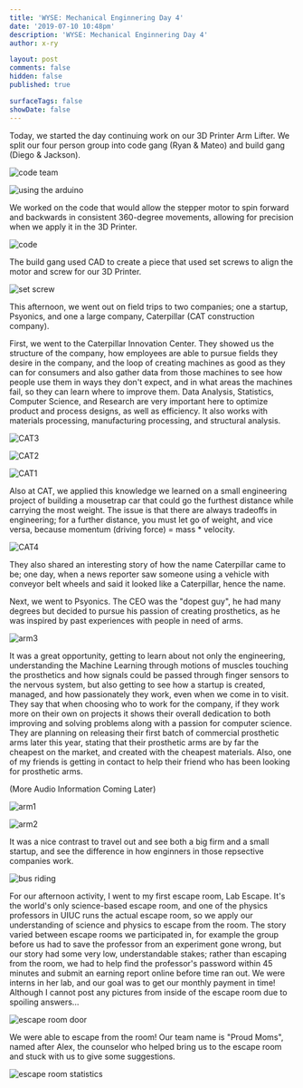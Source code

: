 ```yaml
---
title: 'WYSE: Mechanical Enginnering Day 4'
date: '2019-07-10 10:48pm'
description: 'WYSE: Mechanical Enginnering Day 4'
author: x-ry

layout: post
comments: false
hidden: false
published: true

surfaceTags: false
showDate: false
---
```


Today, we started the day continuing work on our 3D Printer Arm Lifter. We split our four person group into code gang (Ryan & Mateo) and build gang (Diego & Jackson). 

![code team](https://x-ry.github.io/assets/images/WYSE/7.10/codeteam.jpeg)

![using the arduino](https://x-ry.github.io/assets/images/WYSE/7.10/arduino.jpg)

We worked on the code that would allow the stepper motor to spin forward and backwards in consistent 360-degree movements, allowing for precision when we apply it in the 3D Printer.

![code](https://x-ry.github.io/assets/images/WYSE/7.10/codey.gif)

The build gang used CAD to create a piece that used set screws to align the motor and screw for our 3D Printer.

![set screw](https://x-ry.github.io/assets/images/WYSE/7.10/set.jpg)

This afternoon, we went out on field trips to two companies; one a startup, Psyonics, and one a large company, Caterpillar (CAT construction company). 

First, we went to the Caterpillar Innovation Center. They showed us the structure of the company, how employees are able to pursue fields they desire in the company, and the loop of creating machines as good as they can for consumers and also gather data from those machines to see how people use them in ways they don't expect, and in what areas the machines fail, so they can learn where to improve them. Data Analysis, Statistics, Computer Science, and Research are very important here to optimize product and process designs, as well as efficiency. It also works with materials processing, manufacturing processing, and structural analysis. 

![CAT3](https://x-ry.github.io/assets/images/WYSE/7.10/cat3.jpg)

![CAT2](https://x-ry.github.io/assets/images/WYSE/7.10/cat2.jpg)

![CAT1](https://x-ry.github.io/assets/images/WYSE/7.10/cat1.png)

Also at CAT, we applied this knowledge we learned on a small engineering project of building a mousetrap car that could go the furthest distance while carrying the most weight. The issue is that there are always tradeoffs in engineering; for a further distance, you must let go of weight, and vice versa, because momentum (driving force) = mass * velocity.

![CAT4](https://x-ry.github.io/assets/images/WYSE/7.10/cat4.jpg)

They also shared an interesting story of how the name Caterpillar came to be; one day, when a news reporter saw someone using a vehicle with conveyor belt wheels and said it looked like a Caterpillar, hence the name.

Next, we went to Psyonics. The CEO was the "dopest guy", he had many degrees but decided to pursue his passion of creating prosthetics, as he was inspired by past experiences with people in need of arms. 

![arm3](https://x-ry.github.io/assets/images/WYSE/7.10/arm4.png)

It was a great opportunity, getting to learn about not only the engineering, understanding the Machine Learning through motions of muscles touching the prosthetics and how signals could be passed through finger sensors to the nervous system, but also getting to see how a startup is created, managed, and how passionately they work, even when we come in to visit. They say that when choosing who to work for the company, if they work more on their own on projects it shows their overall dedication to both improving and solving problems along with a passion for computer science. They are planning on releasing their first batch of commercial prosthetic arms later this year, stating that their prosthetic arms are by far the cheapest on the market, and created with the cheapest materials. Also, one of my friends is getting in contact to help their friend who has been looking for prosthetic arms.

(More Audio Information Coming Later)

![arm1](https://x-ry.github.io/assets/images/WYSE/7.10/arm1.jpg)

![arm2](https://x-ry.github.io/assets/images/WYSE/7.10/arm2.jpg)

It was a nice contrast to travel out and see both a big firm and a small startup, and see the difference in how enginners in those repsective companies work.

![bus riding](https://x-ry.github.io/assets/images/WYSE/7.10/bus.jpg)

For our afternoon activity, I went to my first escape room, Lab Escape. It's the world's only science-based escape room, and one of the physics professors in UIUC runs the actual escape room, so we apply our understanding of science and physics to escape from the room. The story varied between escape rooms we participated in, for example the group before us had to save the professor from an experiment gone wrong, but our story had some very low, understandable stakes; rather than escaping from the room, we had to help find the professor's password within 45 minutes and submit an earning report online before time ran out. We were interns in her lab, and our goal was to get our monthly payment in time!
Although I cannot post any pictures from inside of the escape room due to spoiling answers...

![escape room door](https://x-ry.github.io/assets/images/WYSE/7.10/escape1.jpg)

We were able to escape from the room! Our team name is "Proud Moms", named after Alex, the counselor who helped bring us to the escape room and stuck with us to give some suggestions.

![escape room statistics](https://x-ry.github.io/assets/images/WYSE/7.10/escape2.jpg)



